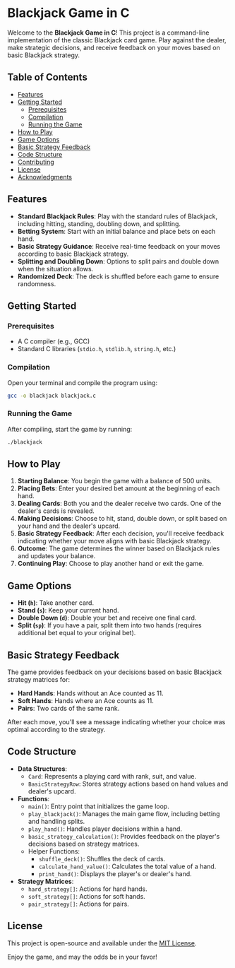 # Blackjack Game in C

Welcome to the **Blackjack Game in C**! This project is a command-line implementation of the classic Blackjack card game. Play against the dealer, make strategic decisions, and receive feedback on your moves based on basic Blackjack strategy.

## Table of Contents

- [Features](#features)
- [Getting Started](#getting-started)
  - [Prerequisites](#prerequisites)
  - [Compilation](#compilation)
  - [Running the Game](#running-the-game)
- [How to Play](#how-to-play)
- [Game Options](#game-options)
- [Basic Strategy Feedback](#basic-strategy-feedback)
- [Code Structure](#code-structure)
- [Contributing](#contributing)
- [License](#license)
- [Acknowledgments](#acknowledgments)

## Features

- **Standard Blackjack Rules**: Play with the standard rules of Blackjack, including hitting, standing, doubling down, and splitting.
- **Betting System**: Start with an initial balance and place bets on each hand.
- **Basic Strategy Guidance**: Receive real-time feedback on your moves according to basic Blackjack strategy.
- **Splitting and Doubling Down**: Options to split pairs and double down when the situation allows.
- **Randomized Deck**: The deck is shuffled before each game to ensure randomness.

## Getting Started

### Prerequisites

- A C compiler (e.g., GCC)
- Standard C libraries (`stdio.h`, `stdlib.h`, `string.h`, etc.)

### Compilation

Open your terminal and compile the program using:

```bash
gcc -o blackjack blackjack.c
```

### Running the Game

After compiling, start the game by running:

```bash
./blackjack
```

## How to Play

1. **Starting Balance**: You begin the game with a balance of 500 units.
2. **Placing Bets**: Enter your desired bet amount at the beginning of each hand.
3. **Dealing Cards**: Both you and the dealer receive two cards. One of the dealer's cards is revealed.
4. **Making Decisions**: Choose to hit, stand, double down, or split based on your hand and the dealer's upcard.
5. **Basic Strategy Feedback**: After each decision, you'll receive feedback indicating whether your move aligns with basic Blackjack strategy.
6. **Outcome**: The game determines the winner based on Blackjack rules and updates your balance.
7. **Continuing Play**: Choose to play another hand or exit the game.

## Game Options

- **Hit (`h`)**: Take another card.
- **Stand (`s`)**: Keep your current hand.
- **Double Down (`d`)**: Double your bet and receive one final card.
- **Split (`sp`)**: If you have a pair, split them into two hands (requires additional bet equal to your original bet).

## Basic Strategy Feedback

The game provides feedback on your decisions based on basic Blackjack strategy matrices for:

- **Hard Hands**: Hands without an Ace counted as 11.
- **Soft Hands**: Hands where an Ace counts as 11.
- **Pairs**: Two cards of the same rank.

After each move, you'll see a message indicating whether your choice was optimal according to the strategy.

## Code Structure

- **Data Structures**:
  - `Card`: Represents a playing card with rank, suit, and value.
  - `BasicStrategyRow`: Stores strategy actions based on hand values and dealer's upcard.
- **Functions**:
  - `main()`: Entry point that initializes the game loop.
  - `play_blackjack()`: Manages the main game flow, including betting and handling splits.
  - `play_hand()`: Handles player decisions within a hand.
  - `basic_strategy_calculation()`: Provides feedback on the player's decisions based on strategy matrices.
  - Helper Functions:
    - `shuffle_deck()`: Shuffles the deck of cards.
    - `calculate_hand_value()`: Calculates the total value of a hand.
    - `print_hand()`: Displays the player's or dealer's hand.
- **Strategy Matrices**:
  - `hard_strategy[]`: Actions for hard hands.
  - `soft_strategy[]`: Actions for soft hands.
  - `pair_strategy[]`: Actions for pairs.

## License

This project is open-source and available under the [MIT License](https://opensource.org/licenses/MIT).


Enjoy the game, and may the odds be in your favor!
